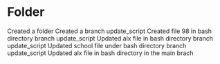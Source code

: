 # Folder

 Created a folder
 Created a branch update_script
 Created file 98 in bash directory branch update_script
 Updated alx file in bash directory branch update_script
 Updated school file under bash directory branch update_script
 Updated alx file in bash directory in the main brach
